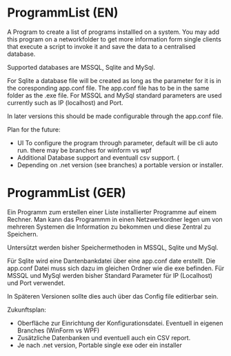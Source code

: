 # ProgrammList (EN)

A Program to create a list of programs installled on a system. You may add this program on a networkfolder to get more information form single clients that execute a script to invoke it and save the data to a centralised database.

Supported databases are MSSQL, Sqlite and MySql.

For Sqlite a database file will be created as long as the parameter for it is in the coresponding app.conf file. The app.conf file has to be in the same folder as the .exe file.
For MSSQL and MySql standard parameters are used currently such as IP (localhost) and Port.

In later versions this should be made configurable through the app.conf file.

Plan for the future:
- UI To configure the program through parameter, default will be cli auto run. there may be branches for winform vs wpf 
- Additional Database support and eventuall csv support. (
- Depending on .net version (see branches) a portable version or installer.

# ProgrammList (GER)

Ein Programm zum erstellen einer Liste installierter Programme auf einem Rechner. Man kann das Programmm in einen Netzwerkordner legen um von mehreren Systemen die Information zu bekommen und diese Zentral zu Speichern.

Untersützt werden bisher Speichermethoden in MSSQL, Sqlite und MySql.

Für Sqlite wird eine Dantenbankdatei über eine app.conf date erstellt. Die app.conf Datei muss sich dazu im gleichen Ordner wie die exe befinden.
Für MSSQL und MySql werden bisher Standard Parameter für IP (Localhost) und Port verwendet.

In Späteren Versionen sollte dies auch über das Config file editierbar sein.

Zukunftsplan:
- Oberfläche zur Einrichtung der Konfigurationsdatei. Eventuell in eigenen Branches (WinForm vs WPF)
- Zusätzliche Datenbanken und eventuell auch ein CSV report.
- Je nach .net version, Portable single exe oder ein installer
